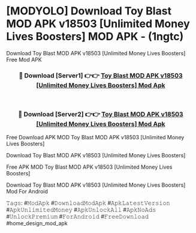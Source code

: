 # [MODYOLO] Download Toy Blast MOD APK v18503 [Unlimited Money Lives Boosters] MOD APK - (1ngtc)
Download Toy Blast MOD APK v18503 [Unlimited Money Lives Boosters] Free Mod APK

<div align="center">
<h3>🔴 Download [Server1] 👉👉 <a href="https://apk-comot.site?title=Toy_Blast_MOD_APK_v18503_[Unlimited_Money_Lives_Boosters]">Toy Blast MOD APK v18503 [Unlimited Money Lives Boosters] Mod Apk</a></h3><br>

<h3>🔴 Download [Server2] 👉👉 <a href="https://apk-comot.site?title=Toy_Blast_MOD_APK_v18503_[Unlimited_Money_Lives_Boosters]">Toy Blast MOD APK v18503 [Unlimited Money Lives Boosters] Mod Apk</a></h3>
</div>


Free Download APK MOD Toy Blast MOD APK v18503 [Unlimited Money Lives Boosters]

Download Toy Blast MOD APK v18503 [Unlimited Money Lives Boosters] 

Free APK MOD Toy Blast MOD APK v18503 [Unlimited Money Lives Boosters] 

Download Toy Blast MOD APK v18503 [Unlimited Money Lives Boosters] Mod For Android

𝚃𝚊𝚐𝚜: #𝙼𝚘𝚍𝙰𝚙𝚔 #𝙳𝚘𝚠𝚗𝚕𝚘𝚊𝚍𝙼𝚘𝚍𝙰𝚙𝚔 #𝙰𝚙𝚔𝙻𝚊𝚝𝚎𝚜𝚝𝚅𝚎𝚛𝚜𝚒𝚘𝚗 #𝙰𝚙𝚔𝚄𝚗𝚕𝚒𝚖𝚒𝚝𝚎𝚍𝙼𝚘𝚗𝚎𝚢 #𝙰𝚙𝚔𝚄𝚗𝚕𝚘𝚌𝚔𝙰𝚕𝚕 #𝙰𝚙𝚔𝙽𝚘𝙰𝚍𝚜 #𝚄𝚗𝚕𝚘𝚌𝚔𝙿𝚛𝚎𝚖𝚒𝚞𝚖 #𝙵𝚘𝚛𝙰𝚗𝚍𝚛𝚘𝚒𝚍 #𝙵𝚛𝚎𝚎𝙳𝚘𝚠𝚗𝚕𝚘𝚊𝚍 #home_design_mod_apk